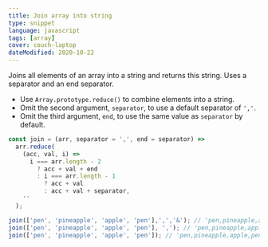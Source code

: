 ```yaml
---
title: Join array into string
type: snippet
language: javascript
tags: [array]
cover: couch-laptop
dateModified: 2020-10-22
---
```


Joins all elements of an array into a string and returns this string.
Uses a separator and an end separator.

- Use `Array.prototype.reduce()` to combine elements into a string.
- Omit the second argument, `separator`, to use a default separator of `','`.
- Omit the third argument, `end`, to use the same value as `separator` by default.

```js
const join = (arr, separator = ',', end = separator) =>
  arr.reduce(
    (acc, val, i) =>
      i === arr.length - 2
        ? acc + val + end
        : i === arr.length - 1
          ? acc + val
          : acc + val + separator,
    ''
  );

join(['pen', 'pineapple', 'apple', 'pen'],',','&'); // 'pen,pineapple,apple&pen'
join(['pen', 'pineapple', 'apple', 'pen'], ','); // 'pen,pineapple,apple,pen'
join(['pen', 'pineapple', 'apple', 'pen']); // 'pen,pineapple,apple,pen'
```
